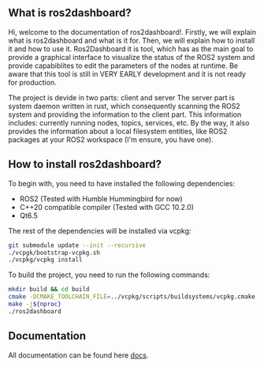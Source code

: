 ## What is ros2dashboard?
Hi, welcome to the documentation of ros2dashboard!. Firstly, we will explain what is ros2dashboard and what is it for. Then, we will explain how to install it and how to use it. 
Ros2Dashboard it is tool, which has as the main goal to provide a graphical interface to visualize the status of the ROS2 system and provide capabiblites to edit the parameters of the nodes at runtime.
Be aware that this tool is still in VERY EARLY development and it is not ready for production.

The project is devide in two parts: client and server
The server part is system daemon written in rust, which consequently scanning the ROS2 system and providing the information to the client part.
This information includes: currently running nodes, topics, services, etc. By the way, it also provides the information about a local filesystem entities, like ROS2 packages at your ROS2 workspace (I'm ensure, you have one).

## How to install ros2dashboard?
To begin with, you need to have installed the following dependencies: 
- ROS2 (Tested with Humble Hummingbird for now)
- C++20 compatible compiler (Tested with GCC 10.2.0)
- Qt6.5 

The rest of the dependencies will be installed via vcpkg:
```bash
git submodule update --init --recursive
./vcpgk/bootstrap-vcpkg.sh
./vcpkg/vcpkg install
```
To build the project, you need to run the following commands:
```bash
mkdir build && cd build
cmake -DCMAKE_TOOLCHAIN_FILE=../vcpkg/scripts/buildsystems/vcpkg.cmake -DCMAKE_BUILD_TYPE=Release ..
make -j${nproc}
./ros2dashboard
```

## Documentation
All documentation can be found here [docs](https://biblbrox.github.io/ROS2Dashboard/html/index.html).
